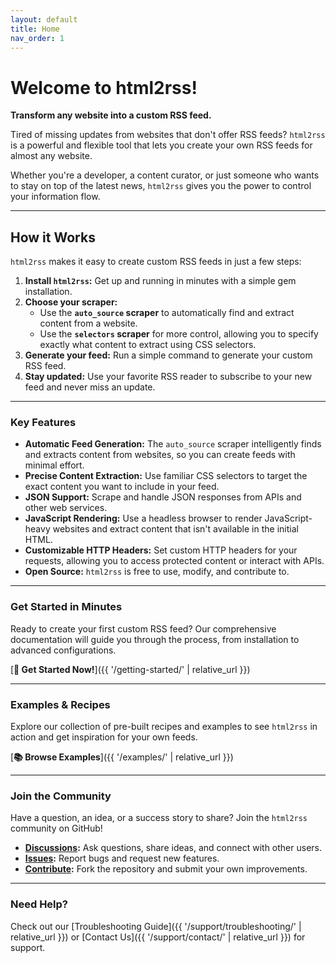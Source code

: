 ```yaml
---
layout: default
title: Home
nav_order: 1
---
```


# Welcome to html2rss!

**Transform any website into a custom RSS feed.**

Tired of missing updates from websites that don't offer RSS feeds? `html2rss` is a powerful and flexible tool that lets you create your own RSS feeds for almost any website.

Whether you're a developer, a content curator, or just someone who wants to stay on top of the latest news, `html2rss` gives you the power to control your information flow.

---

## How it Works

`html2rss` makes it easy to create custom RSS feeds in just a few steps:

1.  **Install `html2rss`:** Get up and running in minutes with a simple gem installation.
2.  **Choose your scraper:**
    - Use the **`auto_source` scraper** to automatically find and extract content from a website.
    - Use the **`selectors` scraper** for more control, allowing you to specify exactly what content to extract using CSS selectors.
3.  **Generate your feed:** Run a simple command to generate your custom RSS feed.
4.  **Stay updated:** Use your favorite RSS reader to subscribe to your new feed and never miss an update.

---

### Key Features

- **Automatic Feed Generation:** The `auto_source` scraper intelligently finds and extracts content from websites, so you can create feeds with minimal effort.
- **Precise Content Extraction:** Use familiar CSS selectors to target the exact content you want to include in your feed.
- **JSON Support:** Scrape and handle JSON responses from APIs and other web services.
- **JavaScript Rendering:** Use a headless browser to render JavaScript-heavy websites and extract content that isn't available in the initial HTML.
- **Customizable HTTP Headers:** Set custom HTTP headers for your requests, allowing you to access protected content or interact with APIs.
- **Open Source:** `html2rss` is free to use, modify, and contribute to.

---

### Get Started in Minutes

Ready to create your first custom RSS feed? Our comprehensive documentation will guide you through the process, from installation to advanced configurations.

[**🚀 Get Started Now!**]({{ '/getting-started/' | relative_url }})

---

### Examples & Recipes

Explore our collection of pre-built recipes and examples to see `html2rss` in action and get inspiration for your own feeds.

[**📚 Browse Examples**]({{ '/examples/' | relative_url }})

---

### Join the Community

Have a question, an idea, or a success story to share? Join the `html2rss` community on GitHub!

- **[Discussions](https://github.com/orgs/html2rss/discussions):** Ask questions, share ideas, and connect with other users.
- **[Issues](https://github.com/html2rss/html2rss/issues):** Report bugs and request new features.
- **[Contribute](https://github.com/html2rss/html2rss/fork):** Fork the repository and submit your own improvements.

---

### Need Help?

Check out our [Troubleshooting Guide]({{ '/support/troubleshooting/' | relative_url }}) or [Contact Us]({{ '/support/contact/' | relative_url }}) for support.
